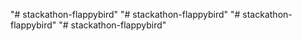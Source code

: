"# stackathon-flappybird" 
"# stackathon-flappybird" 
"# stackathon-flappybird" 
"# stackathon-flappybird" 
